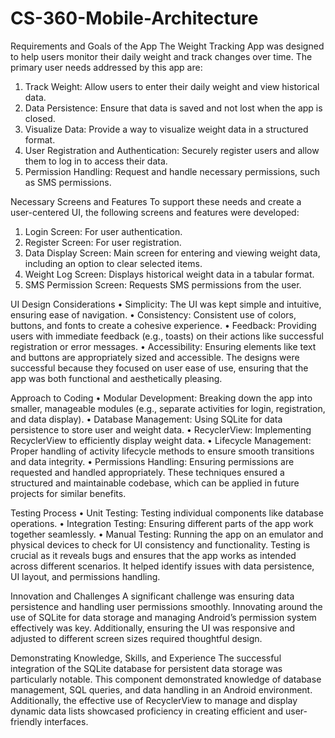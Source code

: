# CS-360-Mobile-Architecture
Requirements and Goals of the App
The Weight Tracking App was designed to help users monitor their daily weight and track changes over time. The primary user needs addressed by this app are:
1.	Track Weight: Allow users to enter their daily weight and view historical data.
2.	Data Persistence: Ensure that data is saved and not lost when the app is closed.
3.	Visualize Data: Provide a way to visualize weight data in a structured format.
4.	User Registration and Authentication: Securely register users and allow them to log in to access their data.
5.	Permission Handling: Request and handle necessary permissions, such as SMS permissions.

Necessary Screens and Features
To support these needs and create a user-centered UI, the following screens and features were developed:
1.	Login Screen: For user authentication.
2.	Register Screen: For user registration.
3.	Data Display Screen: Main screen for entering and viewing weight data, including an option to clear selected items.
4.	Weight Log Screen: Displays historical weight data in a tabular format.
5.	SMS Permission Screen: Requests SMS permissions from the user.

UI Design Considerations
•	Simplicity: The UI was kept simple and intuitive, ensuring ease of navigation.
•	Consistency: Consistent use of colors, buttons, and fonts to create a cohesive experience.
•	Feedback: Providing users with immediate feedback (e.g., toasts) on their actions like successful registration or error messages.
•	Accessibility: Ensuring elements like text and buttons are appropriately sized and accessible.
The designs were successful because they focused on user ease of use, ensuring that the app was both functional and aesthetically pleasing.

Approach to Coding
•	Modular Development: Breaking down the app into smaller, manageable modules (e.g., separate activities for login, registration, and data display).
•	Database Management: Using SQLite for data persistence to store user and weight data.
•	RecyclerView: Implementing RecyclerView to efficiently display weight data.
•	Lifecycle Management: Proper handling of activity lifecycle methods to ensure smooth transitions and data integrity.
•	Permissions Handling: Ensuring permissions are requested and handled appropriately.
These techniques ensured a structured and maintainable codebase, which can be applied in future projects for similar benefits.

Testing Process
•	Unit Testing: Testing individual components like database operations.
•	Integration Testing: Ensuring different parts of the app work together seamlessly.
•	Manual Testing: Running the app on an emulator and physical devices to check for UI consistency and functionality.
Testing is crucial as it reveals bugs and ensures that the app works as intended across different scenarios. It helped identify issues with data persistence, UI layout, and permissions handling.

Innovation and Challenges
A significant challenge was ensuring data persistence and handling user permissions smoothly. Innovating around the use of SQLite for data storage and managing Android’s permission system effectively was key. Additionally, ensuring the UI was responsive and adjusted to different screen sizes required thoughtful design.

Demonstrating Knowledge, Skills, and Experience
The successful integration of the SQLite database for persistent data storage was particularly notable. This component demonstrated knowledge of database management, SQL queries, and data handling in an Android environment. Additionally, the effective use of RecyclerView to manage and display dynamic data lists showcased proficiency in creating efficient and user-friendly interfaces.

